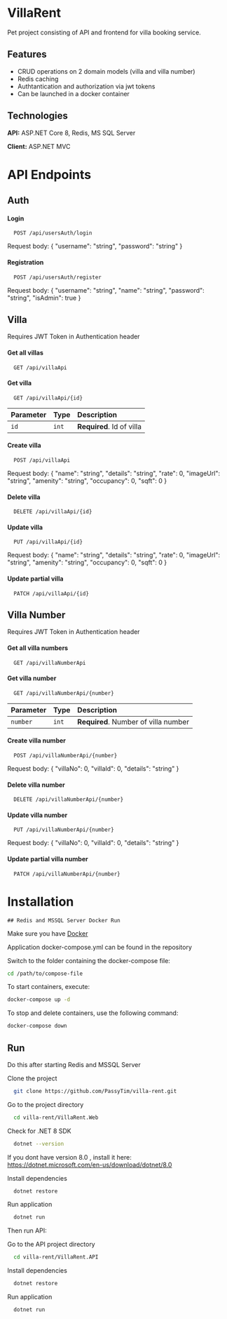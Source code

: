 
# VillaRent

Pet project consisting of API and frontend for villa booking service.



## Features

- CRUD operations on 2 domain models (villa and villa number)
- Redis caching
- Authtantication and authorization via jwt tokens
- Сan be launched in a docker container


## Technologies

**API:** ASP.NET Core 8, Redis, MS SQL Server

**Client:** ASP.NET MVC 




# API Endpoints

## Auth

#### Login

```http
  POST /api/usersAuth/login
```

Request body:
{
  "username": "string",
  "password": "string"
}

#### Registration

```http
  POST /api/usersAuth/register
```

Request body:
{
  "username": "string",
  "name": "string",
  "password": "string",
  "isAdmin": true
}

## Villa

Requires JWT Token in Authentication header

#### Get all villas

```http
  GET /api/villaApi
```

#### Get villa

```http
  GET /api/villaApi/{id}
```

| Parameter | Type     | Description                       |
| :-------- | :------- | :-------------------------------- |
| `id`      | `int` | **Required**. Id of villa |

#### Create villa

```http
  POST /api/villaApi
```
Request body:
{
  "name": "string",
  "details": "string",
  "rate": 0,
  "imageUrl": "string",
  "amenity": "string",
  "occupancy": 0,
  "sqft": 0
}

#### Delete villa

```http
  DELETE /api/villaApi/{id}
```

#### Update villa

```http
  PUT /api/villaApi/{id}
```
Request body:
{
  "name": "string",
  "details": "string",
  "rate": 0,
  "imageUrl": "string",
  "amenity": "string",
  "occupancy": 0,
  "sqft": 0
}

#### Update partial villa

```http
  PATCH /api/villaApi/{id}
```

## Villa Number

Requires JWT Token in Authentication header

#### Get all villa numbers

```http
  GET /api/villaNumberApi
```

#### Get villa number

```http
  GET /api/villaNumberApi/{number}
```

| Parameter | Type     | Description                       |
| :-------- | :------- | :-------------------------------- |
| `number`      | `int` | **Required**. Number of villa number |

#### Create villa number

```http
  POST /api/villaNumberApi/{number}
```
Request body:
{
  "villaNo": 0,
  "villaId": 0,
  "details": "string"
}

#### Delete villa number

```http
  DELETE /api/villaNumberApi/{number}
```

#### Update villa number

```http
  PUT /api/villaNumberApi/{number}
```
Request body:
{
  "villaNo": 0,
  "villaId": 0,
  "details": "string"
}

#### Update partial villa number

```http
  PATCH /api/villaNumberApi/{number}
```


# Installation

    ## Redis and MSSQL Server Docker Run

Make sure you have [Docker](https://docs.docker.com/get-docker/)


Application docker-compose.yml can be found in the repository

Switch to the folder containing the docker-compose file:

```bash
cd /path/to/compose-file
```

To start containers, execute:

```bash
docker-compose up -d
```

To stop and delete containers, use the following command:

```bash
docker-compose down
```
## Run 

Do this after starting Redis and MSSQL Server

Clone the project

```bash
  git clone https://github.com/PassyTim/villa-rent.git
```

Go to the project directory

```bash
  cd villa-rent/VillaRent.Web
```

Check for .NET 8 SDK

```bash
  dotnet --version
```

If you dont have version 8.0 , install it here:
https://dotnet.microsoft.com/en-us/download/dotnet/8.0

Install dependencies

```bash
  dotnet restore
```


Run application
```bash
  dotnet run
```
Then run API:

Go to the API project directory

```bash
  cd villa-rent/VillaRent.API
```
Install dependencies

```bash
  dotnet restore
```


Run application
```bash
  dotnet run
```



